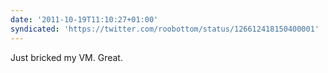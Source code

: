 ```yaml
---
date: '2011-10-19T11:10:27+01:00'
syndicated: 'https://twitter.com/roobottom/status/126612418150400001'
---
```

Just bricked my VM. Great.
